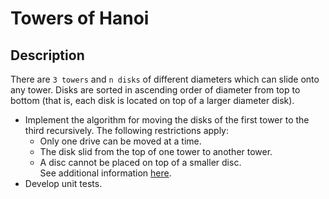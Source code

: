 # Towers of Hanoi

## Description

There are `3 towers` and `n disks` of different diameters which can slide onto any tower. Disks are sorted in ascending order of diameter from top to bottom (that is, each disk is located on top of a larger diameter disk). 
- Implement the algorithm for moving the disks of the first tower to the third recursively. The following restrictions apply:
  - Only one drive can be moved at a time.
  - The disk slid from the top of one tower to another tower.
  - A disc cannot be placed on top of a smaller disc.     
  See additional information [here](https://en.wikipedia.org/wiki/Tower_of_Hanoi).
- Develop unit tests.
